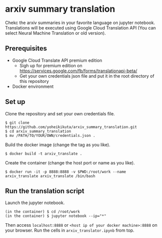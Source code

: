 # arxiv summary translation
Chekc the arxiv summaries in your favorite language on jupyter notebook.<br>
Translations will be executed using Google Cloud Translation API (You can select Neural Machine Translation or old version).

## Prerequisites
- Google Cloud Translate API premium edition
  - Sigh up for premium edition on https://services.google.com/fb/forms/translationapi-beta/
  - Get your own credentials json file and put it in the root directory of this repository
- Docker environment

## Set up
Clone the repository and set your own credentials file.
```
$ git clone https://github.com/yoheikikuta/arxiv_summary_translation.git
$ cd arxiv_summary_translation
$ mv /PATH/TO/YOUR/OWN/credentials.json .
```
Build the docker image (change the tag as you like).
```
$ docker build -t arxiv_translate .
```
Create the container (change the host port or name as you like).
```
$ docker run -it -p 8888:8888 -v $PWD:/root/work --name arxiv_translate arxiv_translate /bin/bash
```

## Run the translation script
Launch the jupyter notebook.
```
(in the container) $ cd /root/work
(in the container) $ jupyter notebook --ip="*"
```
Then access `localhost:8888` or `<host ip of your docker machine>:8888` on your browser.
Run the cells in `arxiv_translator.ipynb` from top.

